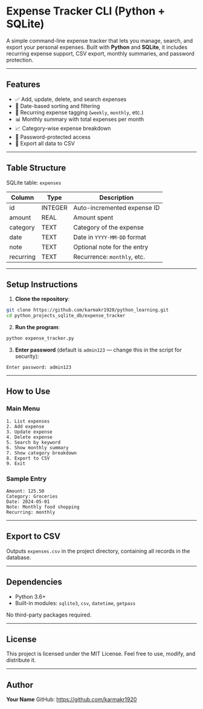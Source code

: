 # Expense Tracker CLI (Python + SQLite)

A simple command-line expense tracker that lets you manage, search, and export your personal expenses. Built with **Python** and **SQLite**, it includes recurring expense support, CSV export, monthly summaries, and password protection.

---

## Features

- ✅ Add, update, delete, and search expenses
- 📆 Date-based sorting and filtering
- 🔁 Recurring expense tagging (`weekly`, `monthly`, etc.)
- 📊 Monthly summary with total expenses per month
- 📈 Category-wise expense breakdown
- 🔐 Password-protected access
- 💾 Export all data to CSV

---

## Table Structure

SQLite table: `expenses`

| Column     | Type    | Description                    |
|------------|---------|--------------------------------|
| id         | INTEGER | Auto-incremented expense ID    |
| amount     | REAL    | Amount spent                   |
| category   | TEXT    | Category of the expense        |
| date       | TEXT    | Date in `YYYY-MM-DD` format    |
| note       | TEXT    | Optional note for the entry    |
| recurring  | TEXT    | Recurrence: `monthly`, etc.    |

---

## Setup Instructions

1. **Clone the repository**:

```bash
git clone https://github.com/karmakr1920/python_learning.git
cd python_projects_sqlite_db/expense_tracker
````

2. **Run the program**:

```bash
python expense_tracker.py
```

3. **Enter password** (default is `admin123` — change this in the script for security):

```
Enter password: admin123
```

---

## How to Use

### Main Menu

```
1. List expenses
2. Add expense
3. Update expense
4. Delete expense
5. Search by keyword
6. Show monthly summary
7. Show category breakdown
8. Export to CSV
9. Exit
```

### Sample Entry

```text
Amount: 125.50
Category: Groceries
Date: 2024-05-01
Note: Monthly food shopping
Recurring: monthly
```

---

## Export to CSV

Outputs `expenses.csv` in the project directory, containing all records in the database.

---

## Dependencies

* Python 3.6+
* Built-in modules: `sqlite3`, `csv`, `datetime`, `getpass`

No third-party packages required.

---

## License

This project is licensed under the MIT License. Feel free to use, modify, and distribute it.

---

## Author

**Your Name**
GitHub: https://github.com/karmakr1920